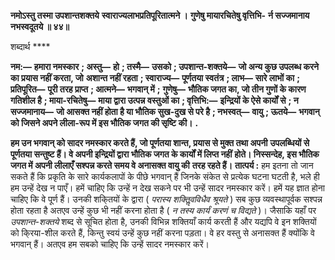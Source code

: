 **नमोऽस्तु तस्मा उपशान्तशक्तये** **स्वाराज्यलाभप्रतिपूरितात्मने ।** **गुणेषु मायारचितेषु वृत्तिभि-** **र्न सज्जमानाय नभस्वदूतये ॥ ४४॥** 

शब्दार्थ **** 

**नम:—** **हमारा नमस्कार** **; अस्तु—** **हो** **; तस्मै—** **उसको** **; उपशान्त-शक्तये—** **जो अन्य कुछ उपलब्ध करने का प्रयास नहीं करता, जो** **अशान्त नहीं रहता** **; स्वाराज्य—** **पूर्णतया स्वतंत्र** **; लाभ—** **सारे लाभों का** **; प्रतिपूरित—** **पूरी तरह प्राप्त** **; आत्मने—** **भगवान् में** **;** **गुणेषु—** **भौतिक जगत का, जो तीन गुणों के कारण गतिशील है** **; माया-रचितेषु—** **माया द्वारा उत्पन्न वस्तुओं का** **; वृत्तिभि:—** **इन्द्रियों के ऐसे कार्यों से** **; न सज्जमानाय—** **जो आसक्त नहीं होता है या भौतिक सुख-दुख से परे है** **; नभस्वत्—** **वायु** **; ऊतये—** **भगवान् को जिसने अपने लीला-रूप में इस भौतिक जगत की सृष्टि की।** **.** 

**हम उन भगवान् को सादर नमस्कार करते हैं, जो पूर्णतया शान्त, प्रयास से मुक्त तथा अपनी** **उपलब्धियों से पूर्णतया सन्तुष्ट हैं। वे अपनी इन्द्रियों द्वारा भौतिक जगत के कार्यों में लिप्त नहीं** **होते। निस्सन्देह, इस भौतिक जगत में अपनी लीलाएँ सश्पन्न करते समय वे अनासक्त वायु की** **तरह रहते हैं।** **तात्पर्य :** हम इतना तो जान सकते हैं कि प्रकृति के सारे कार्यकलापों के पीछे भगवान् हैं जिनके संकेत से प्रत्येक घटना घटती है, भले ही हम उन्हें देख न पाएँ। हमें चाहिए कि उन्हें न देख सकने पर भी उन्हें सादर नमस्कार करें। हमें यह ज्ञात होना चाहिए कि वे पूर्ण हैं। उनकी शकि्तयों के द्वारा ( *परास्य शक्तिॢवविधैव श्रूयते* ) सब कुछ व्यवस्थापूर्वक सश्पन्न होता रहता है अतएव उन्हें कुछ भी नहीं करना होता है ( *न तस्य कार्यं करणं च विद्यते* )। जैसाकि यहाँ पर *उपशान्त-शक्तये* शब्द से सूचित होता है, उनकी विभिन्न शक्तियाँ कार्य करती हैं और यद्यपि वे इन शक्तियों को कि्रया-शील करते हैं, किन्तु स्वयं उन्हें कुछ नहीं करना पड़ता। वे हर वस्तु से अनासक्त हैं क्योंकि वे भगवान् हैं। अतएव हम सबको चाहिए कि उन्हें सादर नमस्कार करें।  